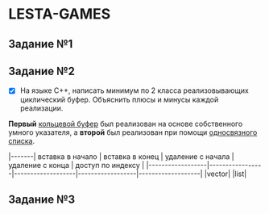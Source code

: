 # LESTA-GAMES

## Задание №1

## Задание №2


- [x] На языке С++, написать минимум по 2 класса реализовывающих циклический буфер. Объяснить плюсы и минусы каждой реализации.

**Первый** [кольцевой буфер](https://github.com/lookatme777/lesta-games/tree/main/ringbuffer/ringbuffer) был реализован на основе собственного умного указателя, а **второй** был реализован при помощи [односвязного списка](https://github.com/lookatme777/lesta-games/tree/main/ringbufferv2/ringbufferV2/ringbufferV2). 

|-------| вставка в начало | вставка в конец | удаление с начала | удаление с конца | доступ по индексу | 
|------------------|-----------------|-------------------|------------------|-------------------|
|vector|
|list|

## Задание №3

